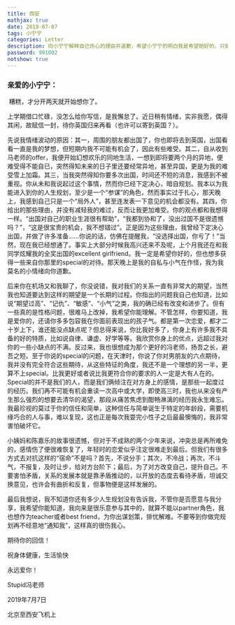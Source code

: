 ```yaml
---
title: 西安
mathjax: true
date: 2019-07-07
tags: 小宁宁
categories: Letter
description: 向小宁宁解释自己伤心的理由并道歉，希望小宁宁的明白我是希望她好的，只是因爱而有些幼稚
password: 991002
notshow: true
---
```


<!-- more -->

### 亲爱的小宁宁：

​		糟糕，才分开两天就开始想你了。

上学期借口忙碌，没怎么给你写信，是我懈怠了。近日稍有情绪，实非我愿，偶得其闲，故赋信一封，待你英国归来再看（也许可以寄到英国？）。

先说我情绪波动的原因：其一，周围的朋友都出国了，你也即将去到英国，出国看看一直是我的梦想，但短期内我不可能有机会了，因此有些难受。其二，自从收到马老师的offer，我便开始幻想欢乐的同地生活，一想到即将要两个月的异地，便难受得不能自已，突然得知未来的日子里还要经常异地，甚至异国，更是为我的难受雪上加霜。其三，当我突然得知你要多次出国，时间还不短的消息，我感到不被重视。你从未和我说起过这个事情，然而你已经下定决心，暗自规划。我本以为我能进入到你的人生规划，至少是一个“参谋”的角色，然而事实过于扎心，那天晚上，我感到自己只是一个“局外人”，甚至连发表一下意见的机会都没有。其四，你给出的那些理由，并没有减轻我的难过，反而让我更加难受。你的观点都和我想得一样。“出国对自己的职业生涯很有帮助”，“我都到协和了，没出过国不是很遗憾吗？”，“这是很宝贵的机会，我不想错过”。正是因为这些理由，我曾经下定决心出国，并做了许多准备……你说的话，仿佛在提醒我，“没选择出国，你亏了！”当然，现在我已经想通了。事实上大部分时候我高兴还来不及呢，上个月我还在和我同学炫耀我的全奖出国的excellent girlfriend。我一定是希望你好的，但也想多获得一些来自你那里的special的对待。那天晚上是我的自私与小气在作怪，我为我莫名的小情绪向你道歉。

​       后来你在机场又和我聊了，你没说错，我对我们的关系一直有非常大的期望，当然我也知道要达到这样的期望是一个长期的过程。你指出的问题我自己也知道，比如说“期望过高”、“记仇”、“敏感”、“小气”之类，我的确已经有改变和进步了。但有一些真的是性格问题，很难马上改掉，我希望你能理解。不管怎样，你要知道，我是爱你的，还请你多多包容我在你面前表现出的孩子气。都是第一次恋爱，都才二十岁上下，谁还能没点缺点呢？但总得来说，你比我好多了，你身上有许多我不具备的好的特质，比如说自律、谦虚、好学等等。我欣赏你身上的优点，远超过我对你的一些小缺点的不满。反过来，我也很想成为那个更好的冯老师，扬吾之长，避吾之短。至于你说的special的问题，在天津时，你说了你对男朋友的六点期待，我并没有完全符合这些期待，从这些特征的角度，我还不是一个理想的另一半，更算不上special。比我更好或者说比我更符合你的要求的人一定是大有人在的。Special的并不是我们的人，而是我们俩倾注在对方身上的感情，是那些一起度过的经历。我们再不可能有机会重读一次高中或大学，即使高三时，我也从来没有产生那么强烈的想要去清华的渴望，那段从痛苦焦虑到酣畅淋漓的经历我永生难忘。我最珍视的莫过于你的信任和简单，这种信任与简单诞生于特定的年龄段，需要机缘巧合的人与事，难以复现，这也正是每次我耍完小性子之后最最懊悔的，我非常害怕破坏它。

​       小姨妈和陈嘉乐的故事很遗憾，但对于不成熟的两个少年来说，冲突总是再所难免的，感情伤了便很难恢复了，年轻时的恋爱似乎注定很难走到最后。但我们有很多方式去对抗这样的“宿命”不是吗？首先，不说分手；其次，不冷战；再次，不斗气，不报复，及时让步，给对方台阶下；最后，为了对方改变自己，提升自己。不要害怕矛盾，关系的发展本就是靠矛盾推动的，以开放的态度去看待矛盾，坦诚交换意见，也许会有曲折和反复，但事物便是这样发展的。

最后我想说，我不知道你还有多少人生规划没有告诉我，不管你是否愿意与我分享，我希望你能知道，我向来是很乐意参与其中的，就算不能以partner角色，我也想作为teacher或者best friend，为你出谋划策，排忧解难。不要等到你做完规划再不经意地“通知我”，这样真的很伤我心。

期待你的回信！

祝身体健康，生活愉快

永远爱你！

 

Stupid冯老师

2019年7月7日

北京至西安飞机上